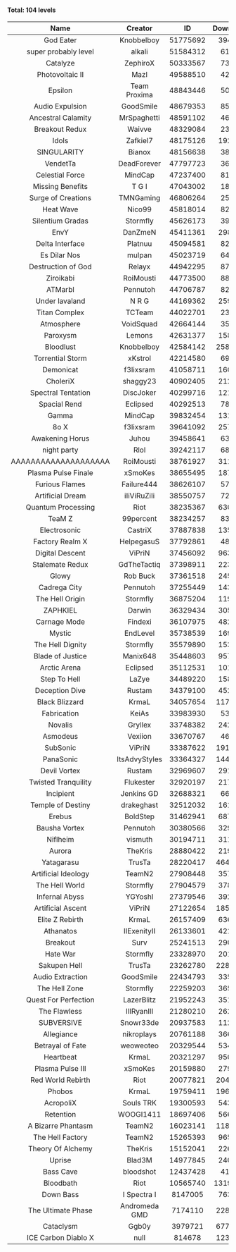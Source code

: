 #### Total: 104 levels

| Name | Creator | ID | Downloads | Likes |
|:---:|:---:|:---:|:---:|:---:|
| God Eater | Knobbelboy | 51775692 | 394638 | 57214
| super probably level | alkali | 51584312 | 61027 | 4710
| Catalyze | ZephiroX | 50333567 | 73173 | 6574
| Photovoltaic II | Mazl | 49588510 | 42222 | 4139
| Epsilon | Team Proxima | 48843446 | 50740 | 5223
| Audio Expulsion | GoodSmile | 48679353 | 85641 | 7339
| Ancestral Calamity | MrSpaghetti | 48591102 | 46315 | 4291
| Breakout Redux | Waivve | 48329084 | 23227 | 2358
| Idols | Zafkiel7 | 48175126 | 192206 | 23079
| SINGULARITY | Bianox | 48156638 | 38865 | 6511
| VendetTa | DeadForever | 47797723 | 36123 | 3468
| Celestial Force  | MindCap | 47237400 | 81221 | 7444
| Missing Benefits | T G I | 47043002 | 18750 | 1502
| Surge of Creations | TMNGaming | 46806264 | 25101 | 2383
| Heat Wave | Nico99 | 45818014 | 82704 | 7588
| Silentium Gradas | Stormfly | 45626173 | 39762 | 3609
| EnvY | DanZmeN | 45411361 | 298540 | 26493
| Delta Interface | Platnuu | 45094581 | 82344 | 8070
| Es Dilar Nos | mulpan | 45023719 | 64159 | 5695
| Destruction of God | Relayx | 44942295 | 87182 | 8651
| Ziroikabi | RoiMousti | 44773500 | 88251 | 7404
| ATMarbl | Pennutoh | 44706787 | 82667 | 7353
| Under lavaland | N R G | 44169362 | 259882 | 23465
| Titan Complex | TCTeam | 44022701 | 23508 | 2641
| Atmosphere | VoidSquad | 42664144 | 35861 | 2905
| Paroxysm | Lemons | 42631377 | 158459 | 12976
| Bloodlust | Knobbelboy | 42584142 | 2582669 | 247240
| Torrential Storm | xKstrol | 42214580 | 69140 | 1491
| Demonicat | f3lixsram | 41058711 | 160546 | 12922
| CholeriX | shaggy23 | 40902405 | 212616 | 16396
| Spectral Tentation | DiscJoker | 40299716 | 121747 | 8605
| Spacial Rend | Eclipsed | 40292513 | 78695 | 6747
| Gamma | MindCap | 39832454 | 131142 | 11702
| 8o X | f3lixsram | 39641092 | 257821 | 20228
| Awakening Horus | Juhou | 39458641 | 63255 | 5589
| night party | Rlol | 39242117 | 68012 | 6571
| AAAAAAAAAAAAAAAAAAAA | RoiMousti | 38761927 | 311421 | 20554
| Plasma Pulse Finale | xSmoKes | 38655495 | 187399 | 16776
| Furious Flames | Failure444 | 38626107 | 57079 | 4474
| Artificial Dream | iIiViRuZiIi | 38550757 | 72350 | 6174
| Quantum Processing | Riot | 38235367 | 630562 | 43556
| TeaM Z | 99percent | 38234257 | 83865 | 6704
| Electrosonic | CastriX | 37887838 | 135187 | 12061
| Factory Realm X | HelpegasuS | 37792861 | 48008 | 4605
| Digital Descent | ViPriN | 37456092 | 963570 | 90030
| Stalemate Redux | GdTheTactiq | 37398911 | 223074 | 16843
| Glowy | Rob Buck | 37361518 | 245163 | 24679
| Cadrega City | Pennutoh | 37255449 | 143007 | 12981
| The Hell Origin | Stormfly | 36875204 | 119005 | 9588
| ZAPHKIEL | Darwin | 36329434 | 305271 | 32873
| Carnage Mode | Findexi | 36107975 | 482314 | 45685
| Mystic | EndLevel | 35738539 | 169151 | 15677
| The Hell Dignity | Stormfly | 35579890 | 153667 | 13196
| Blade of Justice | Manix648 | 35448603 | 957797 | 98303
| Arctic Arena | Eclipsed | 35112531 | 101891 | 7789
| Step To Hell | LaZye | 34489220 | 158170 | 15990
| Deception Dive | Rustam | 34379100 | 452889 | 30115
| Black Blizzard | KrmaL | 34057654 | 1171751 | 113741
| Fabrication | KeiAs | 33983930 | 53407 | 5870
| Novalis | Gryllex | 33748382 | 242211 | 21854
| Asmodeus | Vexiion | 33670767 | 46983 | 4395
| SubSonic | ViPriN | 33387622 | 1919774 | 145835
| PanaSonic | ItsAdvyStyles | 33364327 | 1440220 | 182262
| Devil Vortex | Rustam | 32969607 | 291269 | 26095
| Twisted Tranquility | Flukester | 32920197 | 217580 | 21290
| Incipient | Jenkins GD | 32688321 | 66181 | 6199
| Temple of Destiny | drakeghast | 32512032 | 161224 | 15656
| Erebus | BoldStep | 31462941 | 687775 | 64006
| Bausha Vortex | Pennutoh | 30380566 | 329154 | 29693
| Niflheim | vismuth | 30194711 | 311198 | 24780
| Aurora | TheKris | 28880422 | 219411 | 20513
| Yatagarasu  | TrusTa | 28220417 | 4645429 | 432565
| Artificial Ideology | TeamN2 | 27908448 | 357088 | 35615
| The Hell World | Stormfly | 27904579 | 378219 | 27694
| Infernal Abyss | YGYoshI | 27379546 | 392641 | 39046
| Artificial Ascent | ViPriN | 27122654 | 1852243 | 163130
| Elite Z Rebirth | KrmaL | 26157409 | 636947 | 41807
| Athanatos | IIExenityII | 26133601 | 421165 | 46816
| Breakout | Surv | 25241513 | 290954 | 29379
| Hate War | Stormfly | 23328970 | 201316 | 15192
| Sakupen Hell | TrusTa | 23262780 | 2286616 | 167289
| Audio Extraction | GoodSmile | 22434793 | 335772 | 32100
| The Hell Zone | Stormfly | 22259203 | 365969 | 23945
| Quest For Perfection | LazerBlitz | 21952243 | 351512 | 30550
| The Flawless | IlIRyanIlI | 21280210 | 262409 | 23865
| SUBVERSIVE | Snowr33de | 20937583 | 112853 | 14480
| Allegiance | nikroplays | 20761188 | 366689 | 39676
| Betrayal of Fate | weoweoteo | 20329544 | 534692 | 49945
| Heartbeat | KrmaL | 20321297 | 950993 | 84294
| Plasma Pulse III | xSmoKes | 20159880 | 279388 | 27281
| Red World Rebirth | Riot | 20077821 | 2041075 | 136102
| Phobos | KrmaL | 19759411 | 1965551 | 177264
| AcropoliX | Souls TRK | 19300593 | 543722 | 74769
| Retention | WOOGI1411 | 18697406 | 566288 | 69778
| A Bizarre Phantasm | TeamN2 | 16023141 | 1182830 | 117994
| The Hell Factory | TeamN2 | 15265393 | 965769 | 95014
| Theory Of Alchemy | TheKris | 15152041 | 226684 | 16778
| Uprise | Blad3M | 14977845 | 240355 | 22511
| Bass Cave | bloodshot | 12437428 | 41022 | 4626
| Bloodbath | Riot | 10565740 | 13194904 | 1201211
| Down Bass | I Spectra I | 8147005 | 763639 | 68687
| The Ultimate Phase | Andromeda GMD | 7174110 | 2282799 | 229880
| Cataclysm | Ggb0y | 3979721 | 6775043 | 544310
| ICE Carbon Diablo X | null | 814678 | 1231752 | 88851
